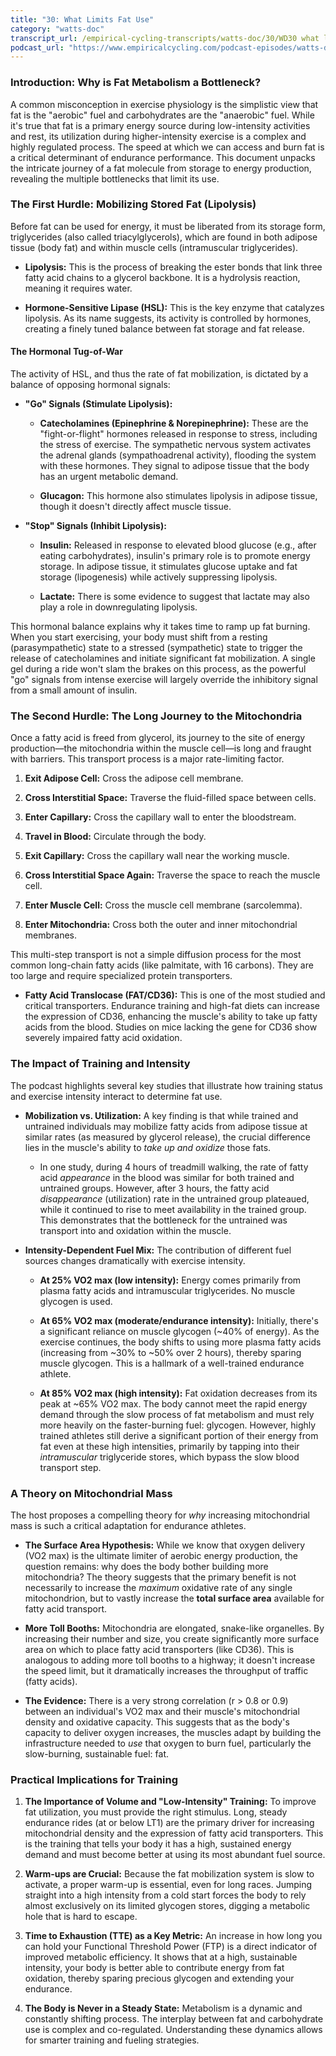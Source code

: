 ```yaml
---
title: "30: What Limits Fat Use"
category: "watts-doc"
transcript_url: /empirical-cycling-transcripts/watts-doc/30/WD30 what limits fat use (transcribed on 08-Aug-2025 11-02-32).txt
podcast_url: "https://www.empiricalcycling.com/podcast-episodes/watts-doc-30-what-limits-fat-use"
---
```



### Introduction: Why is Fat Metabolism a Bottleneck?

A common misconception in exercise physiology is the simplistic view that fat is the "aerobic" fuel and carbohydrates are the "anaerobic" fuel. While it's true that fat is a primary energy source during low-intensity activities and rest, its utilization during higher-intensity exercise is a complex and highly regulated process. The speed at which we can access and burn fat is a critical determinant of endurance performance. This document unpacks the intricate journey of a fat molecule from storage to energy production, revealing the multiple bottlenecks that limit its use.

### The First Hurdle: Mobilizing Stored Fat (Lipolysis)

Before fat can be used for energy, it must be liberated from its storage form, triglycerides (also called triacylglycerols), which are found in both adipose tissue (body fat) and within muscle cells (intramuscular triglycerides).

-   **Lipolysis:** This is the process of breaking the ester bonds that link three fatty acid chains to a glycerol backbone. It is a hydrolysis reaction, meaning it requires water.
    
-   **Hormone-Sensitive Lipase (HSL):** This is the key enzyme that catalyzes lipolysis. As its name suggests, its activity is controlled by hormones, creating a finely tuned balance between fat storage and fat release.
    

#### The Hormonal Tug-of-War

The activity of HSL, and thus the rate of fat mobilization, is dictated by a balance of opposing hormonal signals:

-   **"Go" Signals (Stimulate Lipolysis):**
    
    -   **Catecholamines (Epinephrine & Norepinephrine):** These are the "fight-or-flight" hormones released in response to stress, including the stress of exercise. The sympathetic nervous system activates the adrenal glands (sympathoadrenal activity), flooding the system with these hormones. They signal to adipose tissue that the body has an urgent metabolic demand.
        
    -   **Glucagon:** This hormone also stimulates lipolysis in adipose tissue, though it doesn't directly affect muscle tissue.
        
-   **"Stop" Signals (Inhibit Lipolysis):**
    
    -   **Insulin:** Released in response to elevated blood glucose (e.g., after eating carbohydrates), insulin's primary role is to promote energy storage. In adipose tissue, it stimulates glucose uptake and fat storage (lipogenesis) while actively suppressing lipolysis.
        
    -   **Lactate:** There is some evidence to suggest that lactate may also play a role in downregulating lipolysis.
        

This hormonal balance explains why it takes time to ramp up fat burning. When you start exercising, your body must shift from a resting (parasympathetic) state to a stressed (sympathetic) state to trigger the release of catecholamines and initiate significant fat mobilization. A single gel during a ride won't slam the brakes on this process, as the powerful "go" signals from intense exercise will largely override the inhibitory signal from a small amount of insulin.

### The Second Hurdle: The Long Journey to the Mitochondria

Once a fatty acid is freed from glycerol, its journey to the site of energy production—the mitochondria within the muscle cell—is long and fraught with barriers. This transport process is a major rate-limiting factor.

1.  **Exit Adipose Cell:** Cross the adipose cell membrane.
    
2.  **Cross Interstitial Space:** Traverse the fluid-filled space between cells.
    
3.  **Enter Capillary:** Cross the capillary wall to enter the bloodstream.
    
4.  **Travel in Blood:** Circulate through the body.
    
5.  **Exit Capillary:** Cross the capillary wall near the working muscle.
    
6.  **Cross Interstitial Space Again:** Traverse the space to reach the muscle cell.
    
7.  **Enter Muscle Cell:** Cross the muscle cell membrane (sarcolemma).
    
8.  **Enter Mitochondria:** Cross both the outer and inner mitochondrial membranes.
    

This multi-step transport is not a simple diffusion process for the most common long-chain fatty acids (like palmitate, with 16 carbons). They are too large and require specialized protein transporters.

-   **Fatty Acid Translocase (FAT/CD36):** This is one of the most studied and critical transporters. Endurance training and high-fat diets can increase the expression of CD36, enhancing the muscle's ability to take up fatty acids from the blood. Studies on mice lacking the gene for CD36 show severely impaired fatty acid oxidation.
    

### The Impact of Training and Intensity

The podcast highlights several key studies that illustrate how training status and exercise intensity interact to determine fat use.

-   **Mobilization vs. Utilization:** A key finding is that while trained and untrained individuals may mobilize fatty acids from adipose tissue at similar rates (as measured by glycerol release), the crucial difference lies in the muscle's ability to _take up and oxidize_ those fats.
    
    -   In one study, during 4 hours of treadmill walking, the rate of fatty acid _appearance_ in the blood was similar for both trained and untrained groups. However, after 3 hours, the fatty acid _disappearance_ (utilization) rate in the untrained group plateaued, while it continued to rise to meet availability in the trained group. This demonstrates that the bottleneck for the untrained was transport into and oxidation within the muscle.
        
-   **Intensity-Dependent Fuel Mix:** The contribution of different fuel sources changes dramatically with exercise intensity.
    
    -   **At 25% VO2 max (low intensity):** Energy comes primarily from plasma fatty acids and intramuscular triglycerides. No muscle glycogen is used.
        
    -   **At 65% VO2 max (moderate/endurance intensity):** Initially, there's a significant reliance on muscle glycogen (~40% of energy). As the exercise continues, the body shifts to using more plasma fatty acids (increasing from ~30% to ~50% over 2 hours), thereby sparing muscle glycogen. This is a hallmark of a well-trained endurance athlete.
        
    -   **At 85% VO2 max (high intensity):** Fat oxidation decreases from its peak at ~65% VO2 max. The body cannot meet the rapid energy demand through the slow process of fat metabolism and must rely more heavily on the faster-burning fuel: glycogen. However, highly trained athletes still derive a significant portion of their energy from fat even at these high intensities, primarily by tapping into their _intramuscular_ triglyceride stores, which bypass the slow blood transport step.
        

### A Theory on Mitochondrial Mass

The host proposes a compelling theory for _why_ increasing mitochondrial mass is such a critical adaptation for endurance athletes.

-   **The Surface Area Hypothesis:** While we know that oxygen delivery (VO2 max) is the ultimate limiter of aerobic energy production, the question remains: why does the body bother building more mitochondria? The theory suggests that the primary benefit is not necessarily to increase the _maximum_ oxidative rate of any single mitochondrion, but to vastly increase the **total surface area** available for fatty acid transport.
    
-   **More Toll Booths:** Mitochondria are elongated, snake-like organelles. By increasing their number and size, you create significantly more surface area on which to place fatty acid transporters (like CD36). This is analogous to adding more toll booths to a highway; it doesn't increase the speed limit, but it dramatically increases the throughput of traffic (fatty acids).
    
-   **The Evidence:** There is a very strong correlation (r > 0.8 or 0.9) between an individual's VO2 max and their muscle's mitochondrial density and oxidative capacity. This suggests that as the body's capacity to deliver oxygen increases, the muscles adapt by building the infrastructure needed to _use_ that oxygen to burn fuel, particularly the slow-burning, sustainable fuel: fat.
    

### Practical Implications for Training

1.  **The Importance of Volume and "Low-Intensity" Training:** To improve fat utilization, you must provide the right stimulus. Long, steady endurance rides (at or below LT1) are the primary driver for increasing mitochondrial density and the expression of fatty acid transporters. This is the training that tells your body it has a high, sustained energy demand and must become better at using its most abundant fuel source.
    
2.  **Warm-ups are Crucial:** Because the fat mobilization system is slow to activate, a proper warm-up is essential, even for long races. Jumping straight into a high intensity from a cold start forces the body to rely almost exclusively on its limited glycogen stores, digging a metabolic hole that is hard to escape.
    
3.  **Time to Exhaustion (TTE) as a Key Metric:** An increase in how long you can hold your Functional Threshold Power (FTP) is a direct indicator of improved metabolic efficiency. It shows that at a high, sustainable intensity, your body is better able to contribute energy from fat oxidation, thereby sparing precious glycogen and extending your endurance.
    
4.  **The Body is Never in a Steady State:** Metabolism is a dynamic and constantly shifting process. The interplay between fat and carbohydrate use is complex and co-regulated. Understanding these dynamics allows for smarter training and fueling strategies.